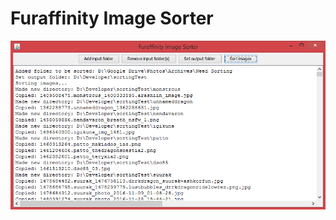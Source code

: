# Furaffinity Image Sorter
![alt tag](https://raw.githubusercontent.com/Seledrex/Furaffinity_Image_Sorter/master/Furaffinity%20Image%20Sorter.png)
